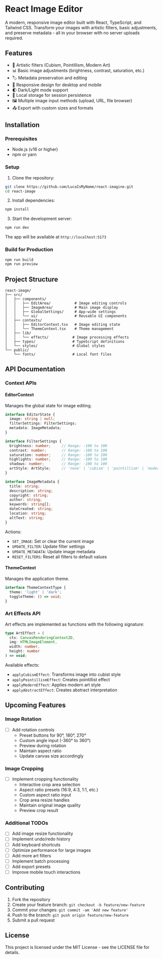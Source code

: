 # React Image Editor

A modern, responsive image editor built with React, TypeScript, and Tailwind CSS. Transform your images with artistic filters, basic adjustments, and preserve metadata - all in your browser with no server uploads required.

## Features

- 🎨 Artistic filters (Cubism, Pointillism, Modern Art)
- 📊 Basic image adjustments (brightness, contrast, saturation, etc.)
- 🏷️ Metadata preservation and editing
- 📱 Responsive design for desktop and mobile
- 🌓 Dark/Light mode support
- 💾 Local storage for session persistence
- 🖼️ Multiple image input methods (upload, URL, file browser)
- 📤 Export with custom sizes and formats

## Installation

### Prerequisites
- Node.js (v16 or higher)
- npm or yarn

### Setup

1. Clone the repository:
```bash
git clone https://github.com/LucaIsMyName/react-imagine.git
cd react-image
```

2. Install dependencies:
```bash
npm install
```

3. Start the development server:
```bash
npm run dev
```

The app will be available at `http://localhost:5173`

### Build for Production

```bash
npm run build
npm run preview
```

## Project Structure

```
react-image/
├── src/
│   ├── components/
│   │   ├── EditArea/           # Image editing controls
│   │   ├── ImageArea/          # Main image display
│   │   ├── GlobalSettings/     # App-wide settings
│   │   └── ui/                 # Reusable UI components
│   ├── contexts/
│   │   ├── EditorContext.tsx   # Image editing state
│   │   └── ThemeContext.tsx    # Theme management
│   ├── lib/
│   │   └── effects/           # Image processing effects
│   ├── types/                 # TypeScript definitions
│   └── styles/                # Global styles
└── public/
    └── fonts/                 # Local font files
```

## API Documentation

### Context APIs

#### EditorContext
Manages the global state for image editing.

```typescript
interface EditorState {
  image: string | null;
  filterSettings: FilterSettings;
  metadata: ImageMetadata;
}

interface FilterSettings {
  brightness: number;     // Range: -100 to 100
  contrast: number;       // Range: -100 to 100
  saturation: number;     // Range: -100 to 100
  highlights: number;     // Range: -100 to 100
  shadows: number;        // Range: -100 to 100
  artStyle: ArtStyle;     // 'none' | 'cubism' | 'pointillism' | 'modern' | 'abstract'
}

interface ImageMetadata {
  title: string;
  description: string;
  copyright: string;
  author: string;
  keywords: string[];
  dateCreated: string;
  location: string;
  altText: string;
}
```

Actions:
- `SET_IMAGE`: Set or clear the current image
- `UPDATE_FILTER`: Update filter settings
- `UPDATE_METADATA`: Update image metadata
- `RESET_FILTERS`: Reset all filters to default values

#### ThemeContext
Manages the application theme.

```typescript
interface ThemeContextType {
  theme: 'light' | 'dark';
  toggleTheme: () => void;
}
```

### Art Effects API

Art effects are implemented as functions with the following signature:
```typescript
type ArtEffect = (
  ctx: CanvasRenderingContext2D,
  img: HTMLImageElement,
  width: number,
  height: number
) => void;
```

Available effects:
- `applyCubismEffect`: Transforms image into cubist style
- `applyPointillismEffect`: Creates pointillist effect
- `applyModernEffect`: Applies modern art style
- `applyAbstractEffect`: Creates abstract interpretation

## Upcoming Features

### Image Rotation
- [ ] Add rotation controls
  - Preset buttons for 90°, 180°, 270°
  - Custom angle input (-360° to 360°)
  - Preview during rotation
  - Maintain aspect ratio
  - Update canvas size accordingly

### Image Cropping
- [ ] Implement cropping functionality
  - Interactive crop area selection
  - Aspect ratio presets (16:9, 4:3, 1:1, etc.)
  - Custom aspect ratio input
  - Crop area resize handles
  - Maintain original image quality
  - Preview crop result

### Additional TODOs
- [ ] Add image resize functionality
- [ ] Implement undo/redo history
- [ ] Add keyboard shortcuts
- [ ] Optimize performance for large images
- [ ] Add more art filters
- [ ] Implement batch processing
- [ ] Add export presets
- [ ] Improve mobile touch interactions

## Contributing

1. Fork the repository
2. Create your feature branch: `git checkout -b feature/new-feature`
3. Commit your changes: `git commit -am 'Add new feature'`
4. Push to the branch: `git push origin feature/new-feature`
5. Submit a pull request

## License

This project is licensed under the MIT License - see the LICENSE file for details.

